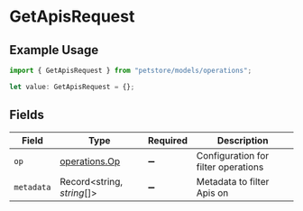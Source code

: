 # GetApisRequest

## Example Usage

```typescript
import { GetApisRequest } from "petstore/models/operations";

let value: GetApisRequest = {};
```

## Fields

| Field                                          | Type                                           | Required                                       | Description                                    |
| ---------------------------------------------- | ---------------------------------------------- | ---------------------------------------------- | ---------------------------------------------- |
| `op`                                           | [operations.Op](../../models/operations/op.md) | :heavy_minus_sign:                             | Configuration for filter operations            |
| `metadata`                                     | Record<string, *string*[]>                     | :heavy_minus_sign:                             | Metadata to filter Apis on                     |
